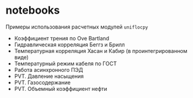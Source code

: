 # notebooks #

Примеры использования расчетных модулей `uniflocpy`

* Коэффициент трения по Ove Bartland 
* Гидравлическая корреляция Беггз и Брилл
* Температурная корреляция Хасан и Кабир (в проинтегрированном виде)
* Температурный режим кабеля по ГОСТ
* Работа асинхронного ПЭД
* PVT. Давление насыщения
* PVT. Газосодержание
* PVT. Объемный коэффициент нефти